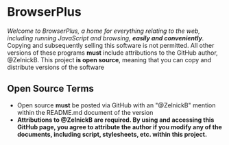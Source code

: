 # BrowserPlus
*Welcome to BrowserPlus, a home for everything relating to the web, including running JavaScript and browsing, **easily and conveniently**.*
Copying and subsequently selling this software is not permitted. All other versions of these programs **must** include attributions to the GitHub author, @ZelnickB.
This project **is open source**, meaning that you can copy and distribute versions of the software
## Open Source Terms
* Open source **must** be posted via GitHub with an "@ZelnickB" mention within the README.md document of the version
* **Attributions to @ZelnickB are required. By using and accessing this GitHub page, you agree to attribute the author if you modify any of the documents, including script, stylesheets, etc. within this project.**
